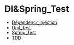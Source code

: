 # DI&Spring_Test

* [Dependency_Injection](Dependency_Injection.md)
* [Unit_Test](Unit_Rest.md)
* [Spring_Test](Spring_Test.md)
* [TDD](TDD.md)